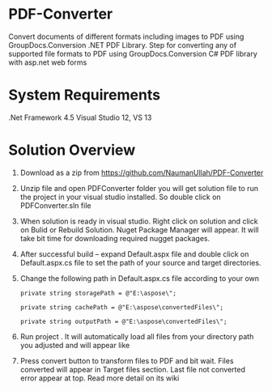 # PDF-Converter
Convert documents of different formats including images to PDF using GroupDocs.Conversion .NET PDF Library. Step for converting any of supported file formats to PDF using  GroupDocs.Conversion C# PDF library with asp.net web forms

# System Requirements
.Net Framework 4.5
Visual Studio 12, VS 13

# Solution Overview
1.	Download as a zip from https://github.com/NaumanUllah/PDF-Converter
 
2.	Unzip file and open PDFConverter folder you will get solution file to run the project in your visual studio installed. So double click on PDFConverter.sln file
3.	When solution is ready in visual studio. Right click on solution and click on Bulid or Rebuild Solution. Nuget Package Manager will appear. It will take bit time for downloading required nugget packages.
 
4.	After successful build – expand Default.aspx file and double click on Default.aspx.cs file to set the path of your source and target directories. 
  

5.	Change the following path in Default.aspx.cs file according to your own 

        private string storagePath = @"E:\aspose\"; 

        private string cachePath = @"E:\aspose\convertedFiles\";

        private string outputPath = @"E:\aspose\convertedFiles\";

6.	Run project . It will automatically load all files from your directory path you adjusted and will appear like
 

7.	Press convert button to transform files to PDF and bit wait. Files converted will appear in Target files section. Last file not converted error appear at top. Read more detail on its wiki
